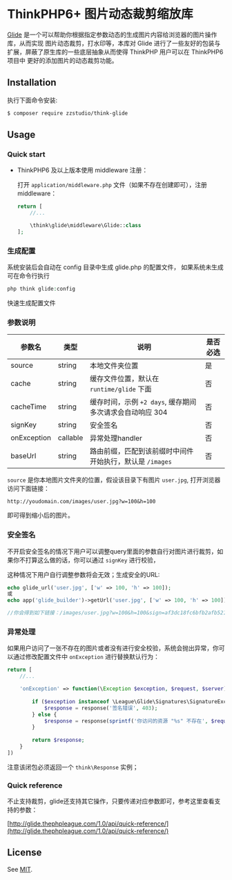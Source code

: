 # ThinkPHP6+ 图片动态裁剪缩放库

[Glide](https://github.com/thephpleague/glide) 是一个可以帮助你根据指定参数动态的生成图片内容给浏览器的图片操作库，从而实现
图片动态裁剪，打水印等，本库对 Glide 进行了一些友好的包装与扩展，屏蔽了原生库的一些底层抽象从而使得 ThinkPHP 用户可以在 ThinkPHP6 项目中
更好的添加图片的动态裁剪功能。

## Installation

执行下面命令安装:

```bash
$ composer require zzstudio/think-glide
```

## Usage

### Quick start

- ThinkPHP6 及以上版本使用 middleware 注册：

    打开 `application/middleware.php` 文件（如果不存在创建即可），注册 middleware：
    
    ```php
    return [
        //...
    
        \think\glide\middleware\Glide::class
    ];
    ```

### 生成配置

系统安装后会自动在 config 目录中生成 glide.php 的配置文件，
如果系统未生成可在命令行执行

```php
php think glide:config 
```

快速生成配置文件

### 参数说明

| 参数名 | 类型 | 说明 | 是否必选 |
| --- | --- | --- | --- |
| source | string | 本地文件夹位置 | 是 |
| cache| string | 缓存文件位置，默认在 `runtime/glide` 下面| 否 |
| cacheTime| string | 缓存时间，示例 `+2 days`, 缓存期间多次请求会自动响应 304| 否 |
| signKey | string | 安全签名 | 否 | 
| onException | callable | 异常处理handler | 否 | 
| baseUrl | string | 路由前缀，匹配到该前缀时中间件开始执行，默认是 `/images` | 否 | 

`source` 是你本地图片文件夹的位置，假设该目录下有图片 `user.jpg`, 打开浏览器访问下面链接：
 
```
http://youdomain.com/images/user.jpg?w=100&h=100
```
即可得到缩小后的图片。

### 安全签名

不开启安全签名的情况下用户可以调整query里面的参数自行对图片进行裁剪，如果你不打算这么做的话，你可以通过
`signKey` 进行校验，

这种情况下用户自行调整参数将会无效；生成安全的URL:

```php
echo glide_url('user.jpg', ['w' => 100, 'h' => 100]);
或
echo app('glide_builder')->getUrl('user.jpg', ['w' => 100, 'h' => 100]);

//你会得到如下链接：/images/user.jpg?w=100&h=100&sign=af3dc18fc6bfb2afb521e587c348b904
```

### 异常处理

如果用户访问了一张不存在的图片或者没有进行安全校验，系统会抛出异常，你可以通过修改配置文件中 `onException` 进行替换默认行为：

```php
return [
    //...

    'onException' => function(\Exception $exception, $request, $server){
    
        if ($exception instanceof \League\Glide\Signatures\SignatureException) {
            $response = response('签名错误', 403);
        } else {
            $response = response(sprintf('你访问的资源 "%s" 不存在', $request->path()), 404);
        }
        
        return $response;
    }
])
```

注意该闭包必须返回一个 `think\Response` 实例；

### Quick reference

不止支持裁剪，glide还支持其它操作，只要传递对应参数即可，参考这里查看支持的参数：

[http://glide.thephpleague.com/1.0/api/quick-reference/](http://glide.thephpleague.com/1.0/api/quick-reference/)  

## License

See [MIT](https://opensource.org/licenses/MIT).
